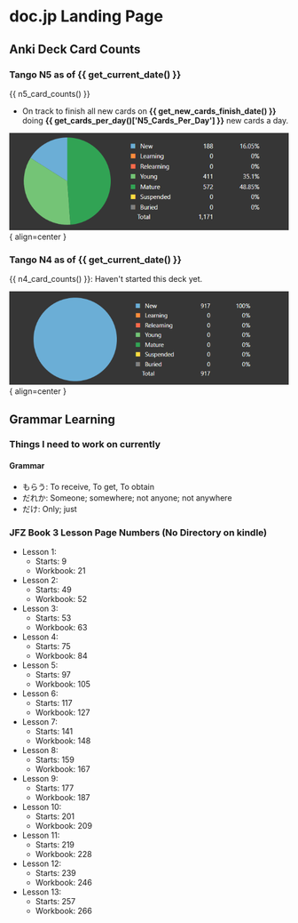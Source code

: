 # doc.jp Landing Page

## Anki Deck Card Counts

### Tango N5 as of {{ get_current_date() }}

{{ n5_card_counts() }} 

- On track to finish all new cards on **{{ get_new_cards_finish_date() }}** doing **{{ get_cards_per_day()['N5_Cards_Per_Day'] }}** new cards a day.

![Card Counts](./assets/anki-stats/n5-card-counts.png){ align=center }

### Tango N4 as of {{ get_current_date() }}

{{ n4_card_counts() }}: Haven't started this deck yet.

![Card Counts](./assets/anki-stats/n4-card-counts.png){ align=center }

## Grammar Learning

### Things I need to work on currently

#### Grammar

- もらう: To receive, To get, To obtain
- だれか: Someone; somewhere; not anyone; not anywhere
- だけ: Only; just

### JFZ Book 3 Lesson Page Numbers (No Directory on kindle)

- Lesson 1:
    - Starts: 9
    - Workbook: 21
- Lesson 2:
    - Starts: 49
    - Workbook: 52
- Lesson 3:
    - Starts: 53
    - Workbook: 63
- Lesson 4:
    - Starts: 75
    - Workbook: 84
- Lesson 5:
    - Starts: 97
    - Workbook: 105
- Lesson 6:
    - Starts: 117
    - Workbook: 127
- Lesson 7:
    - Starts: 141
    - Workbook: 148
- Lesson 8:
    - Starts: 159
    - Workbook: 167
- Lesson 9:
    - Starts: 177
    - Workbook: 187
- Lesson 10:
    - Starts: 201
    - Workbook: 209
- Lesson 11:
    - Starts: 219
    - Workbook: 228
- Lesson 12:
    - Starts: 239
    - Workbook: 246
- Lesson 13:
    - Starts: 257
    - Workbook: 266